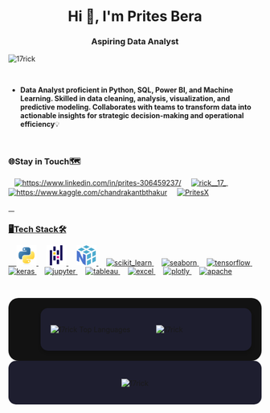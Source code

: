 <h1 align="center">Hi 👋, I'm Prites Bera</h1>
<h3 align="center">Aspiring Data Analyst </h3>

<p align="left"> <img src="https://komarev.com/ghpvc/?username=17rick&label=Profile%20views&color=0e75b6&style=flat" alt="17rick" /> </p>

&nbsp;
- **Data Analyst proficient in Python, SQL, Power BI, and Machine Learning. Skilled in data cleaning, analysis, visualization, and predictive modeling. Collaborates with teams to transform data into actionable insights for strategic decision-making and operational efficiency**💡


&nbsp;&nbsp;
<h3 align="left">🌐Stay in Touch🗺️</h3>
<p align="left">&nbsp;&nbsp;
<a href="https://www.linkedin.com/in/prites-306459237/" target="blank"><img align="center" src="https://raw.githubusercontent.com/rahuldkjain/github-profile-readme-generator/master/src/images/icons/Social/linked-in-alt.svg" alt="https://www.linkedin.com/in/prites-306459237/" height="30" width="40" /></a>&nbsp;&nbsp;&nbsp;&nbsp;
<a href="https://www.instagram.com/rick__17_/" target="blank"><img align="center" src="https://raw.githubusercontent.com/rahuldkjain/github-profile-readme-generator/master/src/images/icons/Social/instagram.svg" alt="rick__17_" height="30" width="40" />
</a>&nbsp;&nbsp;&nbsp;&nbsp;
<a href="https://www.kaggle.com/pritesbera" target="blank"><img align="center" src="https://raw.githubusercontent.com/rahuldkjain/github-profile-readme-generator/master/src/images/icons/Social/kaggle.svg" alt="https://www.kaggle.com/chandrakantbthakur" height="30" width="40" /></a>&nbsp;&nbsp;&nbsp;&nbsp;
<a href="https://x.com/PritesX" target="blank">
  <img align="center" src="https://img.freepik.com/premium-vector/new-twitter-logo-x-2023-twitter-x-logo-official-vector-download_691560-10797.jpg?semt=ais_hybrid" alt="PritesX" height="30" width="40" />
</p>


&nbsp;&nbsp;&nbsp;
<h3 align="left">🖥️Tech Stack🛠️</h3>
<p align="left"> &nbsp;&nbsp;&nbsp;
  <a href="https://www.python.org" target="blank" rel="noreferrer"> 
    <img src="https://raw.githubusercontent.com/devicons/devicon/master/icons/python/python-original.svg" alt="python" width="40" height="40"/> 
  </a> &nbsp;&nbsp;&nbsp;
  <a href="https://pandas.pydata.org/" target="blank" rel="noreferrer"> 
    <img src="https://raw.githubusercontent.com/devicons/devicon/2ae2a900d2f041da66e950e4d48052658d850630/icons/pandas/pandas-original.svg" alt="pandas" width="40" height="40"/> 
  </a> &nbsp;&nbsp;&nbsp;
  <a href="https://numpy.org/" target="blank" rel="noreferrer"> 
    <img src="https://raw.githubusercontent.com/devicons/devicon/master/icons/numpy/numpy-original.svg" alt="numpy" width="40" height="40"/> 
  </a> &nbsp;&nbsp;&nbsp;
  <a href="https://scikit-learn.org/" target="blank" rel="noreferrer"> 
    <img src="https://upload.wikimedia.org/wikipedia/commons/0/05/Scikit_learn_logo_small.svg" alt="scikit_learn" width="40" height="40"/> 
  </a> &nbsp;&nbsp;&nbsp;
  <a href="https://seaborn.pydata.org/" target="blank" rel="noreferrer"> 
    <img src="https://seaborn.pydata.org/_images/logo-mark-lightbg.svg" alt="seaborn" width="40" height="40"/> 
  </a> &nbsp;&nbsp;&nbsp;
  <a href="https://www.tensorflow.org" target="blank" rel="noreferrer"> 
    <img src="https://www.vectorlogo.zone/logos/tensorflow/tensorflow-icon.svg" alt="tensorflow" width="40" height="40"/> 
  </a> &nbsp;&nbsp;&nbsp;
  <a href="https://keras.io/" target="blank" rel="noreferrer"> 
    <img src="https://keras.io/img/logo.png" alt="keras" width="40" height="40"/> 
  </a> &nbsp;&nbsp;&nbsp;
  <a href="https://jupyter.org/" target="blank" rel="noreferrer"> 
    <img src="https://jupyter.org/assets/homepage/main-logo.svg" alt="jupyter" width="40" height="40"/> 
  </a> &nbsp;&nbsp;&nbsp;
  <a href="https://www.tableau.com/" target="_blank" rel="noreferrer"> 
    <img src="https://encrypted-tbn0.gstatic.com/images?q=tbn:ANd9GcRIdD07Wmb_onuF5t2hwRKrBH7HYc7fCE0A0A&s" alt="tableau" width="40" height="40"/> 
  </a> &nbsp;&nbsp;&nbsp;
  <a href="https://www.microsoft.com/en-us/microsoft-365/excel" target="_blank" rel="noreferrer"> 
    <img src="https://encrypted-tbn0.gstatic.com/images?q=tbn:ANd9GcSD4lkgTaFtjkK6L66jnBQtI4tL57CmU_vhzA&s" alt="excel" width="40" height="40"/> 
  </a> &nbsp;&nbsp;&nbsp;
  <a href="https://plotly.com/" target="_blank" rel="noreferrer"> 
    <img src="https://encrypted-tbn0.gstatic.com/images?q=tbn:ANd9GcR6UTPV9TTPThzYSFv8Ps9o4hdlr84SRn_f5g&s" alt="plotly" width="40" height="40"/> 
  </a>&nbsp;&nbsp;&nbsp;
  <a href="https://www.apache.org/" target="_blank" rel="noreferrer"> 
    <img src="https://www.vectorlogo.zone/logos/apache/apache-icon.svg" alt="apache" width="40" height="40"/> 
  </a> 
</p>

&nbsp;
<div align="left" style="display: flex; justify-content: space-between; gap: 20px; padding: 20px; background-color: #121212; border-radius: 20px; flex-wrap: nowrap;">&nbsp;&nbsp;&nbsp;&nbsp;&nbsp;&nbsp;
  <div style="flex: 1; background-color: #1e1e2f; border-radius: 15px; padding: 20px; box-shadow: 0 4px 6px rgba(0, 0, 0, 0.2);">
    <p>
      <img src="https://github-readme-stats.vercel.app/api/top-langs?username=17rick&show_icons=true&locale=en&layout=compact&theme=react&hide_border=true&bg_color=1e1e2f" alt="17rick Top Languages" />&nbsp;&nbsp;&nbsp;&nbsp;&nbsp;&nbsp;&nbsp;&nbsp;&nbsp;&nbsp;&nbsp;&nbsp;
      <img src="https://github-readme-stats.vercel.app/api?username=17rick&show_icons=true&locale=en&theme=react&hide_border=true&bg_color=1e1e2f" alt="17rick" />
    </p>
  </div>
</div>

<div align="center" style="background-color: #1e1e2f; border-radius: 15px; padding: 20px;">
  <p>
    <img align="center" src="https://github-readme-streak-stats.herokuapp.com/?user=17rick&theme=react&hide_border=true&background=1e1e2f" alt="17rick" />
  </p>
</div>


